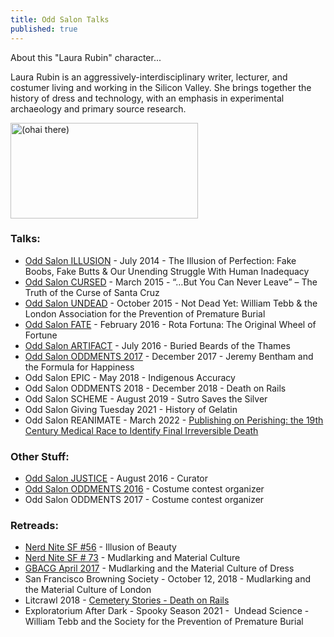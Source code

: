 ```yaml
---
title: Odd Salon Talks
published: true
---
```


About this "Laura Rubin" character...

Laura Rubin is an aggressively-interdisciplinary writer, lecturer, and costumer living and working in the Silicon Valley. She brings together the history of dress and technology, with an emphasis in experimental archaeology and primary source research.

<p><img src="https://www.oddsalon.com/wp-content/uploads/2018/01/IMG_20160726_205609-cropped-300x153.jpeg" alt="(ohai there)" width="300" height="153" /></p>


### Talks:

- <a href="https://www.oddsalon.com/illusion/">Odd Salon ILLUSION</a> - July 2014 - The Illusion of Perfection: Fake Boobs, Fake Butts &amp; Our Unending Struggle With Human Inadequacy
- <a href="https://www.oddsalon.com/cursed-march-24-2015/">Odd Salon CURSED</a> - March 2015 - “…But You Can Never Leave” – The Truth of the Curse of Santa Cruz
- <a href="https://www.oddsalon.com/undead-oct-20-2015/">Odd Salon UNDEAD</a> - October 2015 - Not Dead Yet: William Tebb &amp; the London Association for the Prevention of Premature Burial
- <a href="https://www.oddsalon.com/fate-feb-23-2016/">Odd Salon FATE</a> - February 2016 - Rota Fortuna: The Original Wheel of Fortune
- <a href="https://www.oddsalon.com/artifact-july-26-2016/">Odd Salon ARTIFACT</a> - July 2016 - Buried Beards of the Thames
- <a href="https://www.oddsalon.com/oddments-december-12-2017/">Odd Salon ODDMENTS 2017</a> - December 2017 - Jeremy Bentham and the Formula for Happiness
- Odd Salon EPIC - May 2018 - Indigenous Accuracy
- Odd Salon ODDMENTS 2018 - December 2018 - Death on Rails
- Odd Salon SCHEME - August 2019 - Sutro Saves the Silver
- Odd Salon Giving Tuesday 2021 - History of Gelatin
- Odd Salon REANIMATE - March 2022 - <a href="https://youtube.com/live/xV2rRVS4oWc?feature=shares&t=2651">Publishing on Perishing: the 19th Century Medical Race to Identify Final Irreversible Death</a>

### Other Stuff:

- <a href="https://www.oddsalon.com/justice-october-25-2016/">Odd Salon JUSTICE</a> - August 2016 - Curator
- <a href="https://www.oddsalon.com/oddments-2016-dec-13-2016/">Odd Salon ODDMENTS 2016</a> - Costume contest organizer
- Odd Salon ODDMENTS 2017 - Costume contest organizer

### Retreads:

- <a href="https://sf.nerdnite.com/2015/01/12/nerd-nite-sf-56-reinventing-satellites-underwater-archaeology-and-the-illusion-of-bodily-perfection/">Nerd Nite SF #56</a> - Illusion of Beauty
- <a href="https://sf.nerdnite.com/2016/06/07/nerd-nite-73-mudlarking-strandbeest-machines-and-mite-sex/">Nerd Nite SF # 73</a> - Mudlarking and Material Culture
- <a href="http://gbacg.org/current/mudlarking.php">GBACG April 2017</a> - Mudlarking and the Material Culture of Dress
- San Francisco Browning Society - October 12, 2018 - Mudlarking and the Material Culture of London
- Litcrawl 2018 - <a href="https://www.oddsalon.com/salon/odd-salon-at-litquake-litcrawl-cemetery-stories/">Cemetery Stories - Death on Rails</a>
- Exploratorium After Dark - Spooky Season 2021 -  Undead Science - William Tebb and the Society for the Prevention of Premature Burial
